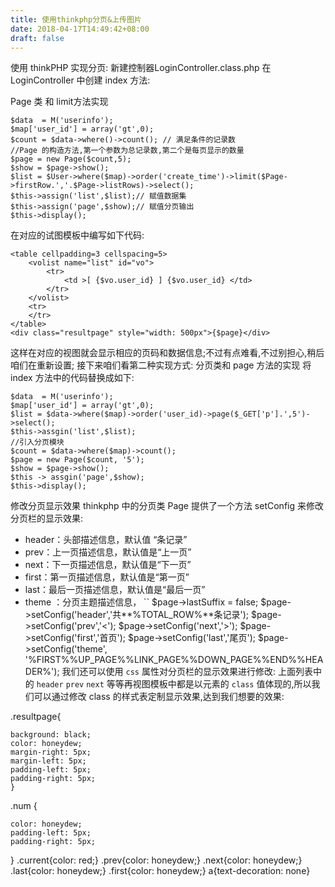 ```yaml
---
title: 使用thinkphp分页&上传图片
date: 2018-04-17T14:49:42+08:00 
draft: false
---
```


使用 thinkPHP 实现分页: 新建控制器LoginController.class.php 在 LoginController 中创建 index 方法:
<!-- more -->
Page 类 和 limit方法实现

```
$data  = M('userinfo');
$map['user_id'] = array('gt',0);
$count = $data->where()->count(); // 满足条件的记录数
//Page 的构造方法,第一个参数为总记录数,第二个是每页显示的数量
$page = new Page($count,5);
$show = $page->show();
$list = $User->where($map)->order('create_time')->limit($Page->firstRow.','.$Page->listRows)->select();
$this->assign('list',$list);// 赋值数据集
$this->assign('page',$show);// 赋值分页输出
$this->display();
```

在对应的试图模板中编写如下代码:

```
<table cellpadding=3 cellspacing=5>
    <volist name="list" id="vo">
        <tr>
            <td >[ {$vo.user_id} ] {$vo.user_id} </td>
        </tr>
    </volist>
    <tr>
    </tr>
</table>
<div class="resultpage" style="width: 500px">{$page}</div>
```

这样在对应的视图就会显示相应的页码和数据信息;不过有点难看,不过别担心,稍后咱们在重新设置; 接下来咱们看第二种实现方式: 分页类和 page 方法的实现 将 index 方法中的代码替换成如下:

```
$data  = M('userinfo');
$map['user_id'] = array('gt',0);
$list = $data->where($map)->order('user_id)->page($_GET['p'].',5')->select();
$this->assgin('list',$list);
//引入分页模块
$count = $data->where($map)->count();
$page = new Page($count, '5');
$show = $page->show();
$this -> assgin('page',$show);
$this->display();
```

修改分页显示效果 thinkphp 中的分页类 Page 提供了一个方法 setConfig 来修改分页栏的显示效果:

*   header：头部描述信息，默认值 “条记录”
*   prev：上一页描述信息，默认值是“上一页”
*   next：下一页描述信息，默认值是“下一页”
*   first：第一页描述信息，默认值是“第一页”
*   last：最后一页描述信息，默认值是“最后一页”
*   theme ：分页主题描述信息， \`\` $page->lastSuffix = false; $page->setConfig('header','共**%TOTAL\_ROW%**条记录'); $page->setConfig('prev','<'); $page->setConfig('next','>'); $page->setConfig('first','首页'); $page->setConfig('last','尾页'); $page->setConfig('theme', '%FIRST%%UP\_PAGE%%LINK\_PAGE%%DOWN\_PAGE%%END%%HEADER%'); 我们还可以使用 `css` 属性对分页栏的显示效果进行修改: 上面列表中的 `header` `prev` `next` 等等再视图模板中都是以元素的 `class` 值体现的,所以我们可以通过修改 class 的样式表定制显示效果,达到我们想要的效果:
    

.resultpage{

```
background: black;
color: honeydew;
margin-right: 5px;
margin-left: 5px;
padding-left: 5px;
padding-right: 5px;
}
```

.num {

```
color: honeydew;
padding-left: 5px;
padding-right: 5px;
```

} .current{color: red;} .prev{color: honeydew;} .next{color: honeydew;} .last{color: honeydew;} .first{color: honeydew;} a{text-decoration: none}
